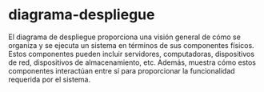 # diagrama-despliegue

El diagrama de despliegue proporciona una visión general de cómo se organiza y se ejecuta un sistema en términos de sus componentes físicos. Estos componentes pueden incluir servidores, computadoras, dispositivos de red, dispositivos de almacenamiento, etc. Además, muestra cómo estos componentes interactúan entre sí para proporcionar la funcionalidad requerida por el sistema.
